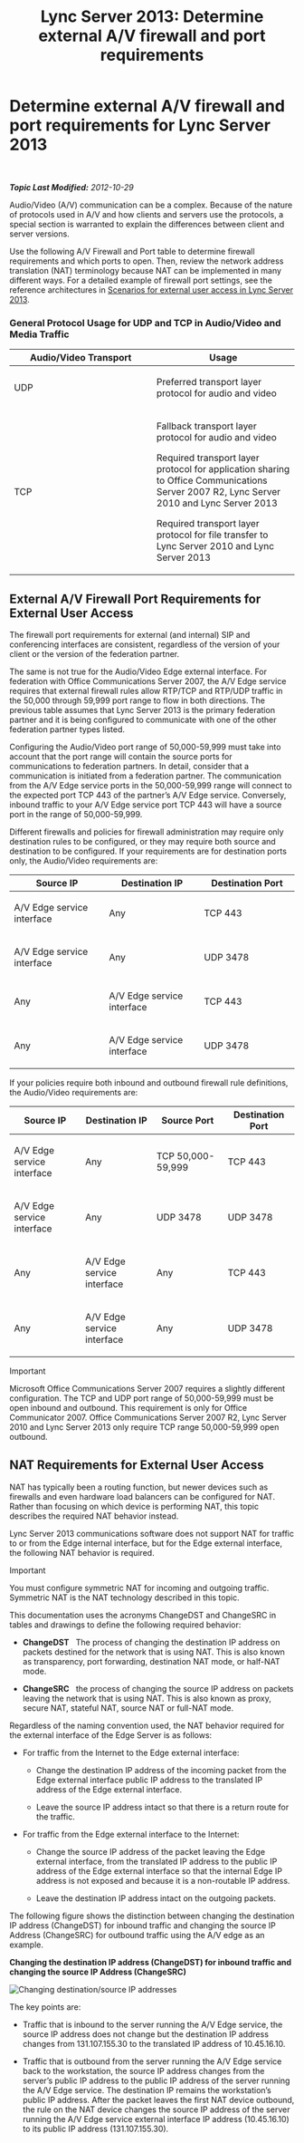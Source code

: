 ﻿---
title: 'Lync Server 2013: Determine external A/V firewall and port requirements'
TOCTitle: Determine external A/V firewall and port requirements
ms:assetid: 3b849dc7-175d-40d1-820d-80e6ade6d332
ms:mtpsurl: https://technet.microsoft.com/en-us/library/Gg425882(v=OCS.15)
ms:contentKeyID: 48183872
ms.date: 07/23/2014
mtps_version: v=OCS.15
---

<div data-xmlns="http://www.w3.org/1999/xhtml">

<div class="topic" data-xmlns="http://www.w3.org/1999/xhtml" data-msxsl="urn:schemas-microsoft-com:xslt" data-cs="http://msdn.microsoft.com/en-us/">

<div data-asp="http://msdn2.microsoft.com/asp">

# Determine external A/V firewall and port requirements for Lync Server 2013

</div>

<div id="mainSection">

<div id="mainBody">

<span> </span>

_**Topic Last Modified:** 2012-10-29_

Audio/Video (A/V) communication can be a complex. Because of the nature of protocols used in A/V and how clients and servers use the protocols, a special section is warranted to explain the differences between client and server versions.

Use the following A/V Firewall and Port table to determine firewall requirements and which ports to open. Then, review the network address translation (NAT) terminology because NAT can be implemented in many different ways. For a detailed example of firewall port settings, see the reference architectures in [Scenarios for external user access in Lync Server 2013](lync-server-2013-scenarios-for-external-user-access.md).

### General Protocol Usage for UDP and TCP in Audio/Video and Media Traffic

<table>
<colgroup>
<col style="width: 50%" />
<col style="width: 50%" />
</colgroup>
<thead>
<tr class="header">
<th>Audio/Video Transport</th>
<th>Usage</th>
</tr>
</thead>
<tbody>
<tr class="odd">
<td><p>UDP</p></td>
<td><p>Preferred transport layer protocol for audio and video</p></td>
</tr>
<tr class="even">
<td><p>TCP</p></td>
<td><p>Fallback transport layer protocol for audio and video</p>
<p>Required transport layer protocol for application sharing to Office Communications Server 2007 R2, Lync Server 2010 and Lync Server 2013</p>
<p>Required transport layer protocol for file transfer to Lync Server 2010 and Lync Server 2013</p></td>
</tr>
</tbody>
</table>


<div>

## External A/V Firewall Port Requirements for External User Access

The firewall port requirements for external (and internal) SIP and conferencing interfaces are consistent, regardless of the version of your client or the version of the federation partner.

The same is not true for the Audio/Video Edge external interface. For federation with Office Communications Server 2007, the A/V Edge service requires that external firewall rules allow RTP/TCP and RTP/UDP traffic in the 50,000 through 59,999 port range to flow in both directions. The previous table assumes that Lync Server 2013 is the primary federation partner and it is being configured to communicate with one of the other federation partner types listed.

Configuring the Audio/Video port range of 50,000-59,999 must take into account that the port range will contain the source ports for communications to federation partners. In detail, consider that a communication is initiated from a federation partner. The communication from the A/V Edge service ports in the 50,000-59,999 range will connect to the expected port TCP 443 of the partner’s A/V Edge service. Conversely, inbound traffic to your A/V Edge service port TCP 443 will have a source port in the range of 50,000-59,999.

Different firewalls and policies for firewall administration may require only destination rules to be configured, or they may require both source and destination to be configured. If your requirements are for destination ports only, the Audio/Video requirements are:


<table>
<colgroup>
<col style="width: 33%" />
<col style="width: 33%" />
<col style="width: 33%" />
</colgroup>
<thead>
<tr class="header">
<th>Source IP</th>
<th>Destination IP</th>
<th>Destination Port</th>
</tr>
</thead>
<tbody>
<tr class="odd">
<td><p>A/V Edge service interface</p></td>
<td><p>Any</p></td>
<td><p>TCP 443</p></td>
</tr>
<tr class="even">
<td><p>A/V Edge service interface</p></td>
<td><p>Any</p></td>
<td><p>UDP 3478</p></td>
</tr>
<tr class="odd">
<td><p>Any</p></td>
<td><p>A/V Edge service interface</p></td>
<td><p>TCP 443</p></td>
</tr>
<tr class="even">
<td><p>Any</p></td>
<td><p>A/V Edge service interface</p></td>
<td><p>UDP 3478</p></td>
</tr>
</tbody>
</table>


If your policies require both inbound and outbound firewall rule definitions, the Audio/Video requirements are:


<table>
<colgroup>
<col style="width: 25%" />
<col style="width: 25%" />
<col style="width: 25%" />
<col style="width: 25%" />
</colgroup>
<thead>
<tr class="header">
<th>Source IP</th>
<th>Destination IP</th>
<th>Source Port</th>
<th>Destination Port</th>
</tr>
</thead>
<tbody>
<tr class="odd">
<td><p>A/V Edge service interface</p></td>
<td><p>Any</p></td>
<td><p>TCP 50,000-59,999</p></td>
<td><p>TCP 443</p></td>
</tr>
<tr class="even">
<td><p>A/V Edge service interface</p></td>
<td><p>Any</p></td>
<td><p>UDP 3478</p></td>
<td><p>UDP 3478</p></td>
</tr>
<tr class="odd">
<td><p>Any</p></td>
<td><p>A/V Edge service interface</p></td>
<td><p>Any</p></td>
<td><p>TCP 443</p></td>
</tr>
<tr class="even">
<td><p>Any</p></td>
<td><p>A/V Edge service interface</p></td>
<td><p>Any</p></td>
<td><p>UDP 3478</p></td>
</tr>
</tbody>
</table>


<div class="alert">


> [!IMPORTANT]
> Microsoft Office Communications Server 2007 requires a slightly different configuration. The TCP and UDP port range of 50,000-59,999 must be open inbound and outbound. This requirement is only for Office Communicator 2007. Office Communications Server 2007 R2, Lync Server 2010 and Lync Server 2013 only require TCP range 50,000-59,999 open outbound.



</div>

</div>

<div>

## NAT Requirements for External User Access

NAT has typically been a routing function, but newer devices such as firewalls and even hardware load balancers can be configured for NAT. Rather than focusing on which device is performing NAT, this topic describes the required NAT behavior instead.

Lync Server 2013 communications software does not support NAT for traffic to or from the Edge internal interface, but for the Edge external interface, the following NAT behavior is required.

<div class="alert">


> [!IMPORTANT]
> You must configure symmetric NAT for incoming and outgoing traffic. Symmetric NAT is the NAT technology described in this topic.



</div>

This documentation uses the acronyms ChangeDST and ChangeSRC in tables and drawings to define the following required behavior:

  - **ChangeDST**   The process of changing the destination IP address on packets destined for the network that is using NAT. This is also known as transparency, port forwarding, destination NAT mode, or half-NAT mode.

  - **ChangeSRC**   the process of changing the source IP address on packets leaving the network that is using NAT. This is also known as proxy, secure NAT, stateful NAT, source NAT or full-NAT mode.

Regardless of the naming convention used, the NAT behavior required for the external interface of the Edge Server is as follows:

  - For traffic from the Internet to the Edge external interface:
    
      - Change the destination IP address of the incoming packet from the Edge external interface public IP address to the translated IP address of the Edge external interface.
    
      - Leave the source IP address intact so that there is a return route for the traffic.

  - For traffic from the Edge external interface to the Internet:
    
      - Change the source IP address of the packet leaving the Edge external interface, from the translated IP address to the public IP address of the Edge external interface so that the internal Edge IP address is not exposed and because it is a non-routable IP address.
    
      - Leave the destination IP address intact on the outgoing packets.

The following figure shows the distinction between changing the destination IP address (ChangeDST) for inbound traffic and changing the source IP Address (ChangeSRC) for outbound traffic using the A/V edge as an example.

**Changing the destination IP address (ChangeDST) for inbound traffic and changing the source IP Address (ChangeSRC)**

![Changing destination/source IP addresses](images/Gg425882.0fee7ec5-4cb8-4aff-9164-e7fbab73336d(OCS.15).jpg "Changing destination/source IP addresses")

The key points are:

  - Traffic that is inbound to the server running the A/V Edge service, the source IP address does not change but the destination IP address changes from 131.107.155.30 to the translated IP address of 10.45.16.10.

  - Traffic that is outbound from the server running the A/V Edge service back to the workstation, the source IP address changes from the server’s public IP address to the public IP address of the server running the A/V Edge service. The destination IP remains the workstation’s public IP address. After the packet leaves the first NAT device outbound, the rule on the NAT device changes the source IP address of the server running the A/V Edge service external interface IP address (10.45.16.10) to its public IP address (131.107.155.30).

</div>

</div>

<span> </span>

</div>

</div>

</div>

